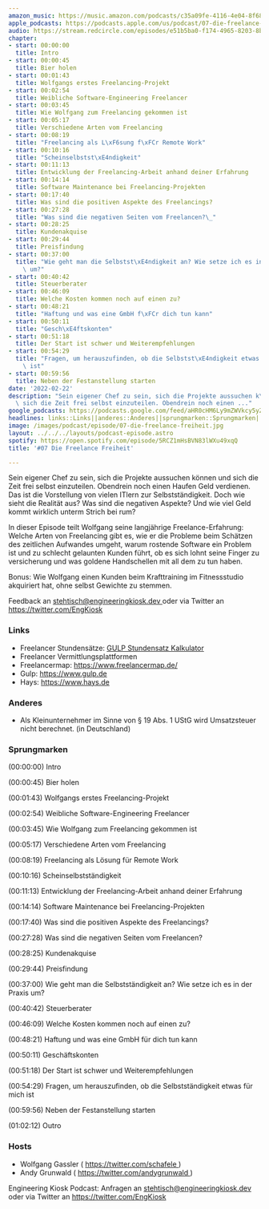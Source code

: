 ```yaml
---
amazon_music: https://music.amazon.com/podcasts/c35a09fe-4116-4e04-8f68-77d61b112e46/episodes/d7e5bc38-3464-475c-998c-1deda993203e/engineering-kiosk-07-die-freelance-freiheit
apple_podcasts: https://podcasts.apple.com/us/podcast/07-die-freelance-freiheit/id1603082924?i=1000551841726
audio: https://stream.redcircle.com/episodes/e51b5ba0-f174-4965-8203-8b5673dac440/stream.mp3
chapter:
- start: 00:00:00
  title: Intro
- start: 00:00:45
  title: Bier holen
- start: 00:01:43
  title: Wolfgangs erstes Freelancing-Projekt
- start: 00:02:54
  title: Weibliche Software-Engineering Freelancer
- start: 00:03:45
  title: Wie Wolfgang zum Freelancing gekommen ist
- start: 00:05:17
  title: Verschiedene Arten vom Freelancing
- start: 00:08:19
  title: "Freelancing als L\xF6sung f\xFCr Remote Work"
- start: 00:10:16
  title: "Scheinselbstst\xE4ndigkeit"
- start: 00:11:13
  title: Entwicklung der Freelancing-Arbeit anhand deiner Erfahrung
- start: 00:14:14
  title: Software Maintenance bei Freelancing-Projekten
- start: 00:17:40
  title: Was sind die positiven Aspekte des Freelancings?
- start: 00:27:28
  title: "Was sind die negativen Seiten vom Freelancen?\_"
- start: 00:28:25
  title: Kundenakquise
- start: 00:29:44
  title: Preisfindung
- start: 00:37:00
  title: "Wie geht man die Selbstst\xE4ndigkeit an? Wie setze ich es in der Praxis\
    \ um?"
- start: 00:40:42
  title: Steuerberater
- start: 00:46:09
  title: Welche Kosten kommen noch auf einen zu?
- start: 00:48:21
  title: "Haftung und was eine GmbH f\xFCr dich tun kann"
- start: 00:50:11
  title: "Gesch\xE4ftskonten"
- start: 00:51:18
  title: Der Start ist schwer und Weiterempfehlungen
- start: 00:54:29
  title: "Fragen, um herauszufinden, ob die Selbstst\xE4ndigkeit etwas f\xFCr mich\
    \ ist"
- start: 00:59:56
  title: Neben der Festanstellung starten
date: '2022-02-22'
description: "Sein eigener Chef zu sein, sich die Projekte aussuchen k\xF6nnen und\
  \ sich die Zeit frei selbst einzuteilen. Obendrein noch einen ..."
google_podcasts: https://podcasts.google.com/feed/aHR0cHM6Ly9mZWVkcy5yZWRjaXJjbGUuY29tLzBlY2ZkZmQ3LWZkYTEtNGMzZC05NTE1LTQ3NjcyN2Y5ZGY1ZQ/episode/MjZiMDkyOTktY2UwMS00ZWMwLTg0MDEtZjZkOGIyMzQ2MWVk?sa=X&ved=0CAUQkfYCahcKEwi4xMSxj4L4AhUAAAAAHQAAAAAQNQ
headlines: links::Links||anderes::Anderes||sprungmarken::Sprungmarken||hosts::Hosts
image: /images/podcast/episode/07-die-freelance-freiheit.jpg
layout: ../../../layouts/podcast-episode.astro
spotify: https://open.spotify.com/episode/5RCZ1mHsBVN83lWXu49xqQ
title: '#07 Die Freelance Freiheit'

---
```


<p class="mb-6 text-base md:text-lg text-coolGray-500">
   Sein eigener Chef zu sein, sich die Projekte aussuchen können und sich die Zeit frei selbst einzuteilen. Obendrein noch einen Haufen Geld verdienen. Das ist die Vorstellung von vielen ITlern zur Selbstständigkeit. Doch wie sieht die Realität aus? Was sind die negativen Aspekte? Und wie viel Geld kommt wirklich unterm Strich bei rum?
  </p>
  <p class="mb-6 text-base md:text-lg text-coolGray-500">
   In dieser Episode teilt Wolfgang seine langjährige Freelance-Erfahrung: Welche Arten von Freelancing gibt es, wie er die Probleme beim Schätzen des zeitlichen Aufwandes umgeht, warum rostende Software ein Problem ist und zu schlecht gelaunten Kunden führt, ob es sich lohnt seine Finger zu versicherung und was goldene Handschellen mit all dem zu tun haben.
  </p>
  <p class="mb-6 text-base md:text-lg text-coolGray-500">
   Bonus: Wie Wolfgang einen Kunden beim Krafttraining im Fitnessstudio akquiriert hat, ohne selbst Gewichte zu stemmen.
  </p>
  <p class="mb-6 text-base md:text-lg text-coolGray-500">
   Feedback an
   <a class="underline hover:no-underline" href="mailto:stehtisch@engineeringkiosk.dev" rel="nofollow">
    stehtisch@engineeringkiosk.dev
   </a>
   oder via Twitter an
   <a class="underline hover:no-underline" href="https://twitter.com/EngKiosk" rel="nofollow">
    https://twitter.com/EngKiosk
   </a>
  </p>
  <h3 class="mb-4 text-2xl md:text-3xl font-semibold text-coolGray-800" id="links">
   Links
  </h3>
  <ul class="list-disc px-5 mb-6 md:px-5 text-base md:text-lg text-coolGray-500">
   <li class="mb-3">
    Freelancer Stundensätze:
    <a class="underline hover:no-underline" href="https://www.gulp.de/stundensatzkalkulator" rel="nofollow">
     GULP Stundensatz Kalkulator
    </a>
   </li>
   <li class="mb-3">
    Freelancer Vermittlungsplattformen
   </li>
   <li class="mb-3">
    Freelancermap:
    <a class="underline hover:no-underline" href="https://www.freelancermap.de/" rel="nofollow">
     https://www.freelancermap.de/
    </a>
   </li>
   <li class="mb-3">
    Gulp:
    <a class="underline hover:no-underline" href="https://www.gulp.de" rel="nofollow">
     https://www.gulp.de
    </a>
   </li>
   <li class="mb-3">
    Hays:
    <a class="underline hover:no-underline" href="https://www.hays.de" rel="nofollow">
     https://www.hays.de
    </a>
   </li>
  </ul>
  <h3 class="mb-4 text-2xl md:text-3xl font-semibold text-coolGray-800" id="anderes">
   Anderes
  </h3>
  <ul class="list-disc px-5 mb-6 md:px-5 text-base md:text-lg text-coolGray-500">
   <li class="mb-3">
    Als Kleinunternehmer im Sinne von § 19 Abs. 1 UStG wird Umsatzsteuer nicht berechnet. (in Deutschland)
   </li>
  </ul>
  <h3 class="mb-4 text-2xl md:text-3xl font-semibold text-coolGray-800" id="sprungmarken">
   Sprungmarken
  </h3>
  <p class="mb-6 text-base md:text-lg text-coolGray-500">
   (00:00:00) Intro
  </p>
  <p class="mb-6 text-base md:text-lg text-coolGray-500">
   (00:00:45) Bier holen
  </p>
  <p class="mb-6 text-base md:text-lg text-coolGray-500">
   (00:01:43) Wolfgangs erstes Freelancing-Projekt
  </p>
  <p class="mb-6 text-base md:text-lg text-coolGray-500">
   (00:02:54) Weibliche Software-Engineering Freelancer
  </p>
  <p class="mb-6 text-base md:text-lg text-coolGray-500">
   (00:03:45) Wie Wolfgang zum Freelancing gekommen ist
  </p>
  <p class="mb-6 text-base md:text-lg text-coolGray-500">
   (00:05:17) Verschiedene Arten vom Freelancing
  </p>
  <p class="mb-6 text-base md:text-lg text-coolGray-500">
   (00:08:19) Freelancing als Lösung für Remote Work
  </p>
  <p class="mb-6 text-base md:text-lg text-coolGray-500">
   (00:10:16) Scheinselbstständigkeit
  </p>
  <p class="mb-6 text-base md:text-lg text-coolGray-500">
   (00:11:13) Entwicklung der Freelancing-Arbeit anhand deiner Erfahrung
  </p>
  <p class="mb-6 text-base md:text-lg text-coolGray-500">
   (00:14:14) Software Maintenance bei Freelancing-Projekten
  </p>
  <p class="mb-6 text-base md:text-lg text-coolGray-500">
   (00:17:40) Was sind die positiven Aspekte des Freelancings?
  </p>
  <p class="mb-6 text-base md:text-lg text-coolGray-500">
   (00:27:28) Was sind die negativen Seiten vom Freelancen?
  </p>
  <p class="mb-6 text-base md:text-lg text-coolGray-500">
   (00:28:25) Kundenakquise
  </p>
  <p class="mb-6 text-base md:text-lg text-coolGray-500">
   (00:29:44) Preisfindung
  </p>
  <p class="mb-6 text-base md:text-lg text-coolGray-500">
   (00:37:00) Wie geht man die Selbstständigkeit an? Wie setze ich es in der Praxis um?
  </p>
  <p class="mb-6 text-base md:text-lg text-coolGray-500">
   (00:40:42) Steuerberater
  </p>
  <p class="mb-6 text-base md:text-lg text-coolGray-500">
   (00:46:09) Welche Kosten kommen noch auf einen zu?
  </p>
  <p class="mb-6 text-base md:text-lg text-coolGray-500">
   (00:48:21) Haftung und was eine GmbH für dich tun kann
  </p>
  <p class="mb-6 text-base md:text-lg text-coolGray-500">
   (00:50:11) Geschäftskonten
  </p>
  <p class="mb-6 text-base md:text-lg text-coolGray-500">
   (00:51:18) Der Start ist schwer und Weiterempfehlungen
  </p>
  <p class="mb-6 text-base md:text-lg text-coolGray-500">
   (00:54:29) Fragen, um herauszufinden, ob die Selbstständigkeit etwas für mich ist
  </p>
  <p class="mb-6 text-base md:text-lg text-coolGray-500">
   (00:59:56) Neben der Festanstellung starten
  </p>
  <p class="mb-6 text-base md:text-lg text-coolGray-500">
   (01:02:12) Outro﻿
  </p>
  <h3 class="mb-4 text-2xl md:text-3xl font-semibold text-coolGray-800" id="hosts">
   Hosts
  </h3>
  <ul class="list-disc px-5 mb-6 md:px-5 text-base md:text-lg text-coolGray-500">
   <li class="mb-3">
    Wolfgang Gassler (
    <a class="underline hover:no-underline" href="https://twitter.com/schafele" rel="nofollow">
     https://twitter.com/schafele
    </a>
    )
   </li>
   <li class="mb-3">
    Andy Grunwald (
    <a class="underline hover:no-underline" href="https://twitter.com/andygrunwald" rel="nofollow">
     https://twitter.com/andygrunwald
    </a>
    )
   </li>
  </ul>
  <p class="mb-6 text-base md:text-lg text-coolGray-500">
   Engineering Kiosk Podcast: Anfragen an
   <a class="underline hover:no-underline" href="http://stehtisch@engineeringkiosk.dev" rel="nofollow">
    stehtisch@engineeringkiosk.dev
   </a>
   oder via Twitter an
   <a class="underline hover:no-underline" href="https://twitter.com/EngKiosk" rel="nofollow">
    https://twitter.com/EngKiosk
   </a>
  </p>